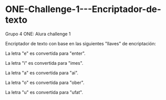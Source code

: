 # ONE-Challenge-1---Encriptador-de-texto
Grupo 4 ONE: Alura challenge 1

Encriptador de texto con base en las siguientes "llaves" de encriptación:

La letra "e" es convertida para "enter".

La letra "i" es convertida para "imes".

La letra "a" es convertida para "ai".

La letra "o" es convertida para "ober".

La letra "u" es convertida para "ufat".

